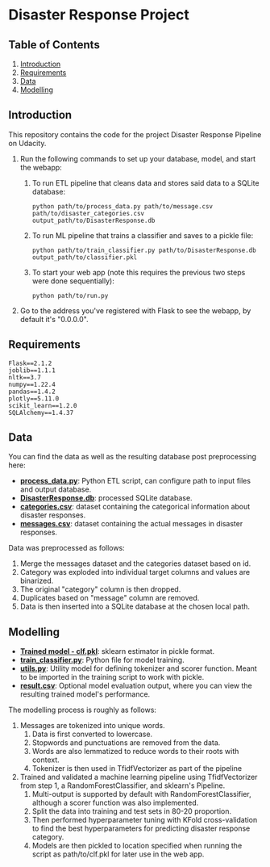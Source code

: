 # Disaster Response Project

## Table of Contents

1. [Introduction](#introduction)
2. [Requirements](#requirements)
3. [Data](#data)
4. [Modelling](#modelling)

## Introduction

This repository contains the code for the project Disaster Response Pipeline on Udacity.

1. Run the following commands to set up your database, model, and start the webapp:

    1. To run ETL pipeline that cleans data and stores said data to a SQLite database:

       `python path/to/process_data.py path/to/message.csv path/to/disaster_categories.csv output_path/to/DisasterResponse.db`

    2. To run ML pipeline that trains a classifier and saves to a pickle file:

       `python path/to/train_classifier.py path/to/DisasterResponse.db output_path/to/classifier.pkl`

    3. To start your web app (note this requires the previous two steps were done sequentially):

       `python path/to/run.py`

2. Go to the address you've registered with Flask to see the webapp, by default it's "0.0.0.0".

## Requirements

```
Flask==2.1.2
joblib==1.1.1
nltk==3.7
numpy==1.22.4
pandas==1.4.2
plotly==5.11.0
scikit_learn==1.2.0
SQLAlchemy==1.4.37
```

## Data

You can find the data as well as the resulting database post preprocessing here:

* [**process_data.py**](data/process_data.py): Python ETL script, can configure path to input files and output database.
* [**DisasterResponse.db**](data/DisasterResponse.db): processed SQLite database.
* [**categories.csv**](data/categories.csv): dataset containing the categorical information about disaster responses.
* [**messages.csv**](data/messages.csv): dataset containing the actual messages in disaster responses.

Data was preprocessed as follows:

1. Merge the messages dataset and the categories dataset based on id.
2. Category was exploded into individual target columns and values are binarized.
3. The original "category" column is then dropped.
4. Duplicates based on "message" column are removed.
5. Data is then inserted into a SQLite database at the chosen local path.

## Modelling

* [**Trained model - clf.pkl**](models/clf.pkl): sklearn estimator in pickle format.
* [**train_classifier.py**](models/train_classifier.py): Python file for model training.
* [**utils.py**](models/utils.py): Utility model for defining tokenizer and scorer function. Meant to be imported in the
  training script to work with pickle.
* [**result.csv**](models/result.csv): Optional model evaluation output, where you can view the resulting trained
  model's performance.

The modelling process is roughly as follows:

1. Messages are tokenized into unique words.
    1. Data is first converted to lowercase.
    2. Stopwords and punctuations are removed from the data.
    3. Words are also lemmatized to reduce words to their roots with context.
    4. Tokenizer is then used in TfidfVectorizer as part of the pipeline
2. Trained and validated a machine learning pipeline using TfidfVectorizer from step 1, a RandomForestClassifier, and
   sklearn's Pipeline.
    1. Multi-output is supported by default with RandomForestClassifier, although a scorer function was also
       implemented.
    2. Split the data into training and test sets in 80-20 proportion.
    3. Then performed hyperparameter tuning with KFold cross-validation to find the best hyperparameters for predicting
       disaster response category.
    4. Models are then pickled to location specified when running the script as path/to/clf.pkl for later use in the web
       app.
